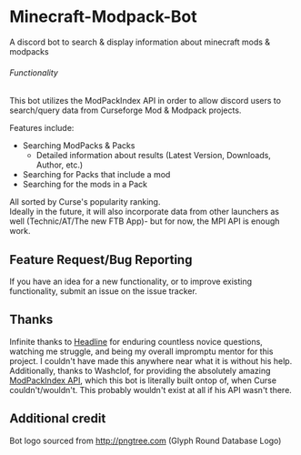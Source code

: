 # Minecraft-Modpack-Bot
A discord bot to search &amp; display information about minecraft mods &amp; modpacks
###### Functionality
This bot utilizes the ModPackIndex API in order to allow discord users to search/query data from Curseforge Mod & Modpack projects.

Features include:<br>
- Searching ModPacks & Packs
   - Detailed information about results (Latest Version, Downloads, Author, etc.)
- Searching for Packs that include a mod
- Searching for the mods in a Pack

All sorted by Curse's popularity ranking.<br>
Ideally in the future, it will also incorporate data from other launchers as well (Technic/AT/The new FTB App)- but for now, the MPI API is enough work.

## Feature Request/Bug Reporting
If you have an idea for a new functionality, or to improve existing functionality, submit an issue on the issue tracker.
## Thanks
Infinite thanks to [Headline](https://github.com/Headline) for enduring countless novice questions, watching me struggle, and being my overall impromptu mentor for this project. I couldn't have made this anywhere near what it is without his help.<br>
Additionally, thanks to Washclof, for providing the absolutely amazing [ModPackIndex API](https://modpackindex.docs.apiary.io/), which this bot is literally built ontop of, when Curse couldn't/wouldn't. This probably wouldn't exist at all if his API wasn't there. 

## Additional credit
Bot logo sourced from http://pngtree.com (Glyph Round Database Logo)
